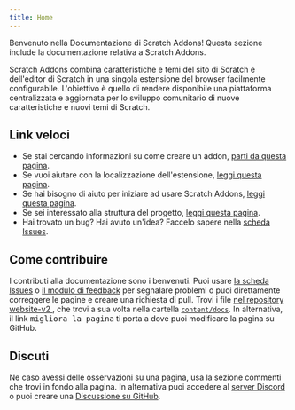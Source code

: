 ```yaml
---
title: Home
---
```


Benvenuto nella Documentazione di Scratch Addons! Questa sezione include la documentazione relativa a Scratch Addons.

Scratch Addons combina caratteristiche e temi del sito di Scratch e dell'editor di Scratch in una singola estensione del browser facilmente configurabile. L'obiettivo è quello di rendere disponibile una piattaforma centralizzata e aggiornata per lo sviluppo comunitario di nuove caratteristiche e nuovi temi di Scratch.

## Link veloci

- Se stai cercando informazioni su come creare un addon, [parti da questa pagina](develop/getting-started/creating-an-addon).
- Se vuoi aiutare con la localizzazione dell'estensione, [leggi questa pagina](localization/joining-the-localization-team).
- Se hai bisogno di aiuto per iniziare ad usare Scratch Addons, [leggi questa pagina](getting-started/quick-start).
- Se sei interessato alla struttura del progetto, [leggi questa pagina](reference/design).
- Hai trovato un bug? Hai avuto un'idea? Faccelo sapere nella [scheda Issues](https://github.com/ScratchAddons/ScratchAddons/issues).

## Come contribuire

I contributi alla documentazione sono i benvenuti. Puoi usare [la scheda Issues](https://github.com/ScratchAddons/website-v2/issues) o [il modulo di feedback](../feedback) per segnalare problemi o puoi direttamente correggere le pagine e creare una richiesta di pull. Trovi i file [nel repository website-v2 ](https://github.com/ScratchAddons/website-v2), che trovi a sua volta nella cartella [`content/docs`](https://github.com/ScratchAddons/website-v2/tree/master/content/docs). In alternativa, il link <kbd>migliora la pagina</kbd> ti porta a dove puoi modificare la pagina su GitHub.

## Discuti

Ne caso avessi delle osservazioni su una pagina, usa la sezione commenti che trovi in fondo alla pagina. In alternativa puoi accedere al [server Discord](https://discord.gg/R5NBqwMjNc) o puoi creare una [Discussione su GitHub](https://github.com/ScratchAddons/ScratchAddons/discussions).
